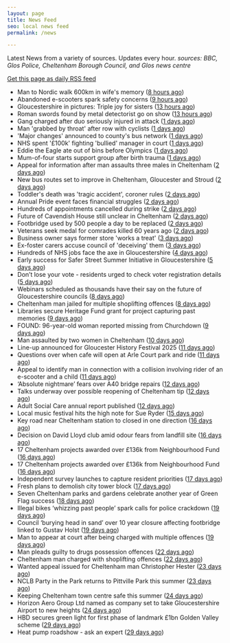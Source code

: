 ```yaml
---
layout: page
title: News Feed
seo: local news feed
permalink: /news

---
```


Latest News from a variety of sources. Updates every hour.
_sources: BBC, Glos Police, Cheltenham Borough Council, and Glos news centre_

[Get this page as daily RSS feed](/daily.rss)

<!-- news_marker starts -->
- Man to Nordic walk 600km in wife's memory ([8 hours ago](https://www.bbc.com/news/articles/cpqvlepg2rdo?at_medium=RSS&at_campaign=rss))
- Abandoned e-scooters spark safety concerns ([9 hours ago](https://www.bbc.com/news/articles/cjw64q2dgvyo?at_medium=RSS&at_campaign=rss))
- Gloucestershire in pictures: Triple joy for sisters ([13 hours ago](https://www.bbc.com/news/articles/cx29nvlld82o?at_medium=RSS&at_campaign=rss))
- Roman swords found by metal detectorist go on show ([13 hours ago](https://www.bbc.com/news/articles/ce83n0n9x3wo?at_medium=RSS&at_campaign=rss))
- Gang charged after duo seriously injured in attack ([1 days ago](https://www.bbc.com/news/articles/c860wxz0nvvo?at_medium=RSS&at_campaign=rss))
- Man 'grabbed by throat' after row with cyclists ([1 days ago](https://www.bbc.com/news/articles/cy407z0zz8jo?at_medium=RSS&at_campaign=rss))
- 'Major changes' announced to county's bus network ([1 days ago](https://www.bbc.com/news/articles/c5ypvzkevp4o?at_medium=RSS&at_campaign=rss))
- NHS spent '£100k' fighting 'bullied' manager in court ([1 days ago](https://www.bbc.com/news/articles/c5yp1kz3zy1o?at_medium=RSS&at_campaign=rss))
- Eddie the Eagle ate out of bins before Olympics ([1 days ago](https://www.bbc.com/news/articles/c4gj7p814gro?at_medium=RSS&at_campaign=rss))
- Mum-of-four starts support group after birth trauma ([1 days ago](https://www.bbc.com/news/articles/cpv02lngnxyo?at_medium=RSS&at_campaign=rss))
- Appeal for information after man assaults three males in Cheltenham ([2 days ago](https://gloucesternewscentre.co.uk/appeal-for-information-after-man-assaults-three-males-in-cheltenham/))
- New bus routes set to improve in Cheltenham, Gloucester and Stroud ([2 days ago](https://gloucesternewscentre.co.uk/new-bus-routes-set-to-improve-in-cheltenham-gloucester-and-stroud/))
- Toddler's death was 'tragic accident', coroner rules ([2 days ago](https://www.bbc.com/news/articles/cdd36y30y7go?at_medium=RSS&at_campaign=rss))
- Annual Pride event faces financial struggles ([2 days ago](https://www.bbc.com/news/articles/c78m5588k52o?at_medium=RSS&at_campaign=rss))
- Hundreds of appointments cancelled during strike ([2 days ago](https://www.bbc.com/news/articles/c1ejlld1nepo?at_medium=RSS&at_campaign=rss))
- Future of Cavendish House still unclear in Cheltenham ([2 days ago](https://www.bbc.co.uk/sounds/play/p0lt903y?at_medium=RSS&at_campaign=rss))
- Footbridge used by 500 people a day to be replaced ([2 days ago](https://www.bbc.com/news/articles/clyjd9npy24o?at_medium=RSS&at_campaign=rss))
- Veterans seek medal for comrades killed 60 years ago ([2 days ago](https://www.bbc.com/news/articles/c23gjkpyzr0o?at_medium=RSS&at_campaign=rss))
- Business owner says former store 'works a treat' ([3 days ago](https://www.bbc.com/news/articles/cj3lm5dpxrdo?at_medium=RSS&at_campaign=rss))
- Ex-foster carers accuse council of 'deceiving' them ([3 days ago](https://www.bbc.com/news/articles/czxygwdn1pyo?at_medium=RSS&at_campaign=rss))
- Hundreds of NHS jobs face the axe in Gloucestershire ([4 days ago](https://gloucesternewscentre.co.uk/hundreds-of-nhs-jobs-face-the-axe-in-gloucestershire/))
- Early success for Safer Street Summer Initiative in Gloucestershire ([5 days ago](https://gloucesternewscentre.co.uk/early-success-for-safer-street-summer-initiative-in-gloucestershire/))
- Don’t lose your vote - residents urged to check voter registration details ([5 days ago](https://www.cheltenham.gov.uk/news/article/3037/dont_lose_your_vote_-_residents_urged_to_check_voter_registration_details))
- Webinars scheduled as thousands have their say on the future of Gloucestershire councils ([8 days ago](https://gloucesternewscentre.co.uk/webinars-scheduled-as-thousands-have-their-say-on-the-future-of-gloucestershire-councils/))
- Cheltenham man jailed for multiple shoplifting offences ([8 days ago](https://gloucesternewscentre.co.uk/cheltenham-man-jailed-for-multiple-shoplifting-offences/))
- Libraries secure Heritage Fund grant for project capturing past memories ([9 days ago](https://gloucesternewscentre.co.uk/libraries-secure-heritage-fund-grant-for-project-capturing-past-memories/))
- FOUND: 96-year-old woman reported missing from Churchdown ([9 days ago](https://gloucesternewscentre.co.uk/search-for-96-year-old-woman-reported-missing-from-churchdown/))
- Man assaulted by two women in Cheltenham ([10 days ago](https://gloucesternewscentre.co.uk/man-assaulted-by-two-women-in-cheltenham/))
- Line-up announced for Gloucester History Festival 2025 ([11 days ago](https://gloucesternewscentre.co.uk/line-up-announced-for-gloucester-history-festival-2025/))
- Questions over when cafe will open at Arle Court park and ride ([11 days ago](https://gloucesternewscentre.co.uk/questions-over-when-cafe-will-open-at-arle-court-park-and-ride/))
- Appeal to identify man in connection with a collision involving rider of an e-scooter and a child ([11 days ago](https://gloucesternewscentre.co.uk/appeal-to-identify-man-in-connection-with-a-collision-involving-rider-of-an-e-scooter-and-a-child/))
- ‘Absolute nightmare’ fears over A40 bridge repairs ([12 days ago](https://gloucesternewscentre.co.uk/absolute-nightmare-fears-over-a40-bridge-repairs/))
- Talks underway over possible reopening of Cheltenham tip ([12 days ago](https://gloucesternewscentre.co.uk/talks-underway-over-possible-reopening-of-cheltenham-tip/))
- Adult Social Care annual report published ([12 days ago](https://gloucesternewscentre.co.uk/adult-social-care-annual-report-published/))
- Local music festival hits the high note for Sue Ryder ([15 days ago](https://gloucesternewscentre.co.uk/local-music-festival-hits-the-high-note-for-sue-ryder/))
- Key road near Cheltenham station to closed in one direction ([16 days ago](https://gloucesternewscentre.co.uk/key-road-near-cheltenham-station-to-closed-in-one-direction/))
- Decision on David Lloyd club amid odour fears from landfill site ([16 days ago](https://gloucesternewscentre.co.uk/decision-on-david-lloyd-club-amid-odour-fears-from-landfill-site/))
- 17 Cheltenham projects awarded over £136k from Neighbourhood Fund ([16 days ago](https://gloucesternewscentre.co.uk/17-cheltenham-projects-awarded-over-136k-from-neighbourhood-fund/))
- 17 Cheltenham projects awarded over £136k from Neighbourhood Fund ([16 days ago](https://www.cheltenham.gov.uk/news/article/3036/17_cheltenham_projects_awarded_over_136k_from_neighbourhood_fund))
- Independent survey launches to capture resident priorities ([17 days ago](https://www.cheltenham.gov.uk/news/article/3035/independent_survey_launches_to_capture_resident_priorities))
- Fresh plans to demolish city tower block ([17 days ago](https://www.bbc.co.uk/sounds/play/p0lqdgnz?at_medium=RSS&at_campaign=rss))
- Seven Cheltenham parks and gardens celebrate another year of Green Flag success ([18 days ago](https://www.cheltenham.gov.uk/news/article/3034/seven_cheltenham_parks_and_gardens_celebrate_another_year_of_green_flag_success))
- Illegal bikes ‘whizzing past people’ spark calls for police crackdown ([19 days ago](https://gloucesternewscentre.co.uk/illegal-bikes-whizzing-past-people-spark-calls-for-police-crackdown/))
- Council ‘burying head in sand’ over 10 year closure affecting footbridge linked to Gustav Holst ([19 days ago](https://gloucesternewscentre.co.uk/council-burying-head-in-sand-over-10-year-closure-affecting-footbridge-linked-to-gustav-holst/))
- Man to appear at court after being charged with multiple offences ([19 days ago](https://gloucesternewscentre.co.uk/man-to-appear-at-court-after-being-charged-with-multiple-offences/))
- Man pleads guilty to drugs possession offences ([22 days ago](https://gloucesternewscentre.co.uk/man-pleads-guilty-to-drugs-possession-offences/))
- Cheltenham man charged with shoplifting offences ([22 days ago](https://gloucesternewscentre.co.uk/cheltenham-man-charged-with-shoplifting-offences/))
- Wanted appeal issued for Cheltenham man Christopher Hester ([23 days ago](https://gloucesternewscentre.co.uk/wanted-appeal-issued-for-cheltenham-man-christopher-hester/))
- NCLB Party in the Park returns to Pittville Park this summer ([23 days ago](https://www.cheltenham.gov.uk/news/article/3033/nclb_party_in_the_park_returns_to_pittville_park_this_summer))
- Keeping Cheltenham town centre safe this summer ([24 days ago](https://www.cheltenham.gov.uk/news/article/3032/keeping_cheltenham_town_centre_safe_this_summer))
- Horizon Aero Group Ltd named as company set to take Gloucestershire Airport to new heights ([24 days ago](https://www.cheltenham.gov.uk/news/article/3031/horizon_aero_group_ltd_named_as_company_set_to_take_gloucestershire_airport_to_new_heights))
- HBD secures green light for first phase of landmark £1bn Golden Valley scheme ([29 days ago](https://www.cheltenham.gov.uk/news/article/3030/hbd_secures_green_light_for_first_phase_of_landmark_1bn_golden_valley_scheme))
- Heat pump roadshow - ask an expert ([29 days ago](https://www.cheltenham.gov.uk/news/article/3029/heat_pump_roadshow_-_ask_an_expert))

<!-- news_marker ends -->
